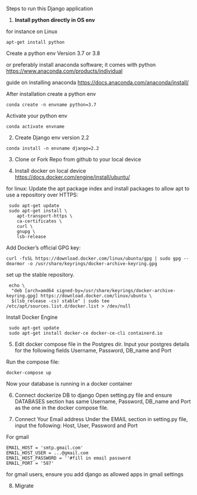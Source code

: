 Steps to run this Django application

1. <strong>Install python directly in OS env </strong>


for instance on Linux
```
apt-get install python
```
Create a python env 
Version 3.7 or 3.8



or preferably install anaconda software; it comes with python
https://www.anaconda.com/products/individual

guide on installing anaconda https://docs.anaconda.com/anaconda/install/


After installation create a python env
```
conda create -n envname python=3.7 
```

Activate your python env
```
conda activate envname
```

2. Create Django env
version 2.2

```
conda install -n envname django=2.2
```

3. Clone or Fork Repo from github to your local device

4. Install docker on local device
https://docs.docker.com/engine/install/ubuntu/

for linux:
Update the apt package index and install packages to allow apt to use a repository over HTTPS:

```
 sudo apt-get update
 sudo apt-get install \
    apt-transport-https \
    ca-certificates \
    curl \
    gnupg \
    lsb-release
```
Add Docker’s official GPG key:
```
curl -fsSL https://download.docker.com/linux/ubuntu/gpg | sudo gpg --dearmor -o /usr/share/keyrings/docker-archive-keyring.gpg
```

set up the stable repository.
```
 echo \
  "deb [arch=amd64 signed-by=/usr/share/keyrings/docker-archive-keyring.gpg] https://download.docker.com/linux/ubuntu \
  $(lsb_release -cs) stable" | sudo tee /etc/apt/sources.list.d/docker.list > /dev/null
 ```
Install Docker Engine
```
 sudo apt-get update
 sudo apt-get install docker-ce docker-ce-cli containerd.io
 ```
5. Edit docker compose file in the Postgres dir.
Input your postgres details for the following fields
  Username, Password, DB_name and Port
  
Run the compose file:
 ```
docker-compose up
 ```
Now your database is running in a docker container


6. Connect dockerize DB to django
Open setting.py file and ensure DATABASES section has same  Username, Password, DB_name and Port as the one in the docker compose file.


7. Connect Your Email address
Under the EMAIL section in setting.py file, input the following:
Host, User, Password and Port

For gmail
 ```
EMAIL_HOST = 'smtp.gmail.com'
EMAIL_HOST_USER = ...@gmail.com
EMAIL_HOST_PASSWORD = ''#fill in email password
EMAIL_PORT = '587'
 ```
for gmail users, ensure you add django as allowed apps in gmail settings

8. Migrate
